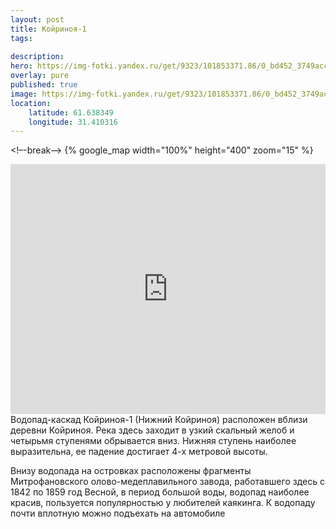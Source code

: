 ```yaml
---
layout: post
title: Койриноя-1 
tags:
  
description: 
hero: https://img-fotki.yandex.ru/get/9323/101853371.86/0_bd452_3749accd_orig.jpg
overlay: pure
published: true
image: https://img-fotki.yandex.ru/get/9323/101853371.86/0_bd452_3749accd_orig.jpg
location:
    latitude: 61.638349
    longitude: 31.410316
---
```


<!–-break-–>
{% google_map width="100%" height="400" zoom="15" %}
<br>
<iframe src="https://yandex.ru/map-widget/v1/-/CBeTi0QvkC" width="100%" height="400" frameborder="0"></iframe>
<br>
Водопад-каскад Койриноя-1 (Нижний Койриноя) расположен вблизи деревни Койриноя. Река здесь заходит в
узкий скальный желоб и четырьмя ступенями обрывается вниз. Нижняя ступень наиболее выразительна, ее
падение достигает 4-х метровой высоты. 

Внизу водопада на островках расположены фрагменты
Митрофановского олово-медеплавильного завода, работавшего здесь с 1842 по 1859 год
Весной, в период большой воды, водопад наиболее красив, пользуется популярностью у любителей каякинга. К водопаду почти вплотную можно подъехать на автомобиле 
